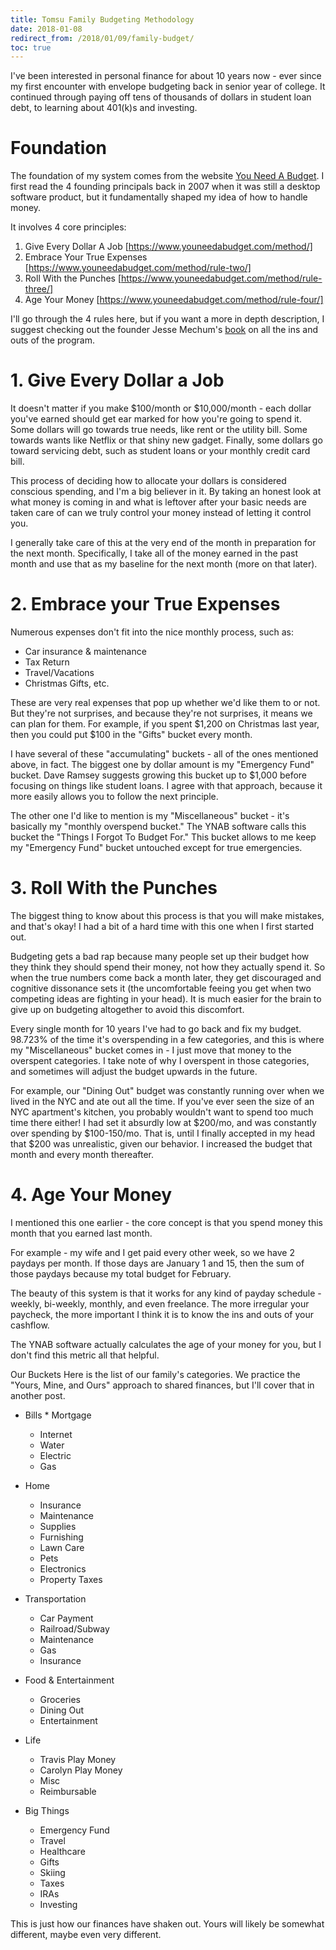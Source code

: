 ```yaml
---
title: Tomsu Family Budgeting Methodology
date: 2018-01-08
redirect_from: /2018/01/09/family-budget/
toc: true
---
```


I've been interested in personal finance for about 10 years now - ever since my
first encounter with envelope budgeting back in senior year of college. It
continued through paying off tens of thousands of dollars in student loan debt,
to learning about 401(k)s and investing.

# Foundation
The foundation of my system comes from the website [You Need A Budget](https://ynab.com/referral/?ref=qIw1YzVljvsfBv_M&utm_source=customer_referral).
I first read the 4 founding principals back in 2007 when it was still a desktop
software product, but it fundamentally shaped my idea of how to handle money.

It involves 4 core principles:

1. Give Every Dollar A Job [https://www.youneedabudget.com/method/]
2. Embrace Your True Expenses [https://www.youneedabudget.com/method/rule-two/]
3. Roll With the Punches [https://www.youneedabudget.com/method/rule-three/]
4. Age Your Money [https://www.youneedabudget.com/method/rule-four/]

I'll go through the 4 rules here, but if you want a more in depth description, I
suggest checking out the founder Jesse Mechum's [book](https://www.amazon.com/You-Need-Budget-Paycheck-Paycheck-ebook/dp/B071Y2XSFN/ref=as_li_ss_tl?_encoding=UTF8&qid=1515465097&sr=8-1&linkCode=ll1&tag=travistomsu-20&linkId=06dda7afdeba8339120b7c62b100aab2)
on all the ins and outs of the program.

# 1. Give Every Dollar a Job
It doesn't matter if you make $100/month or $10,000/month - each dollar you've
earned should get ear marked for how you're going to spend it. Some dollars will
go towards true needs, like rent or the utility bill. Some towards wants like
Netflix or that shiny new gadget. Finally, some dollars go toward servicing
debt, such as student loans or your monthly credit card bill.

This process of deciding how to allocate your dollars is considered conscious
spending, and I'm a big believer in it. By taking an honest look at what money
is coming in and what is leftover after your basic needs are taken care of can
we truly control your money  instead of letting it control you.

I generally take care of this at the very end of the month in preparation for
the next month. Specifically, I take all of the money earned in the past month
and use that as my baseline for the next month (more on that later).

# 2. Embrace your True Expenses
Numerous expenses don't fit into the nice monthly process, such as:

* Car insurance & maintenance
* Tax Return
* Travel/Vacations
* Christmas Gifts, etc.

These are very real expenses that pop up whether we'd like them to or not. But
they're not surprises, and because they're not surprises, it means we can plan
for them. For example, if you spent $1,200 on Christmas last year, then you
could put $100 in the "Gifts" bucket every month.

I have several of these "accumulating" buckets - all of the ones mentioned
above, in fact. The biggest one by dollar amount is my "Emergency Fund" bucket.
Dave Ramsey suggests growing this bucket up to $1,000 before focusing on things
like student loans. I agree with that approach, because it more easily allows
you to follow the next principle.

The other one I'd like to mention is my "Miscellaneous" bucket - it's basically
my "monthly overspend bucket." The YNAB software calls this bucket the "Things I
Forgot To Budget For." This bucket allows to me keep my "Emergency Fund" bucket
untouched except for true emergencies.

# 3. Roll With the Punches
The biggest thing to know about this process is that you will make mistakes, and
that's okay! I had a bit of a hard time with this one when I first started out.

Budgeting gets a bad rap because many people set up their budget how they think
they should  spend their money, not how they actually  spend it. So when the
true numbers come back a month later, they get discouraged and cognitive
dissonance sets it (the uncomfortable feeing you get when two competing ideas
are fighting in your head). It is much easier for the brain to give up on
budgeting altogether to avoid this discomfort.

Every single month for 10 years I've had to go back and fix my budget. 98.723%
of the time it's overspending in a few categories, and this is where my
"Miscellaneous" bucket comes in - I just move that money to the overspent
categories. I take note of why  I overspent in those categories, and sometimes
will adjust the budget upwards in the future.

For example, our "Dining Out" budget was constantly running over when we lived
in the NYC and ate out all the time. If you've ever seen the size of an NYC
apartment's kitchen, you probably wouldn't want to spend too much time there
either! I had set it absurdly low at $200/mo, and was constantly over spending
by $100-150/mo. That is, until I finally accepted in my head that $200 was
unrealistic, given our behavior. I increased the budget that month and every
month thereafter.

# 4. Age Your Money
I mentioned this one earlier - the core concept is that you spend money this
month that you earned last  month.

For example - my wife and I get paid every other week, so we have 2 paydays per
month. If those days are January 1 and 15, then the sum of those paydays because
my total budget for February.

The beauty of this system is that it works for any kind of payday schedule -
weekly, bi-weekly, monthly, and even freelance. The more irregular your
paycheck, the more important I think it is to know the ins and outs of your
cashflow.

The YNAB software actually calculates the age of your money for you, but I don't
find this metric all that helpful.

Our Buckets
Here is the list of our family's categories. We practice the "Yours, Mine, and
Ours" approach to shared finances, but I'll cover that in another post.

* Bills * Mortgage
  * Internet
  * Water
  * Electric
  * Gas

* Home
  * Insurance
  * Maintenance
  * Supplies
  * Furnishing
  * Lawn Care
  * Pets
  * Electronics
  * Property Taxes

* Transportation
  * Car Payment
  * Railroad/Subway
  * Maintenance
  * Gas
  * Insurance

* Food & Entertainment
  * Groceries
  * Dining Out
  * Entertainment

* Life
  * Travis Play Money
  * Carolyn Play Money
  * Misc
  * Reimbursable

* Big Things
  * Emergency Fund
  * Travel
  * Healthcare
  * Gifts
  * Skiing
  * Taxes
  * IRAs
  * Investing



This is just how our finances have shaken out. Yours will likely be somewhat
different, maybe even very different.

